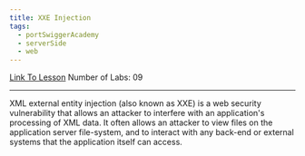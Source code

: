 ```yaml
---
title: XXE Injection
tags:
  - portSwiggerAcademy
  - serverSide
  - web
---
```

[Link To Lesson](https://portswigger.net/web-security/xxe)
Number of Labs: 09

---
XML external entity injection (also known as XXE) is a web security vulnerability that allows an attacker to interfere with an application's processing of XML data. It often allows an attacker to view files on the application server file-system, and to interact with any back-end or external systems that the application itself can access.